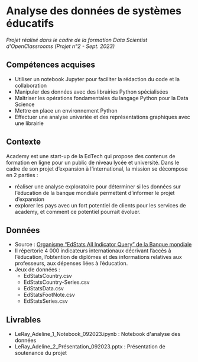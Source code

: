 # Analyse des données de systèmes éducatifs

_Projet réalisé dans le cadre de la formation Data Scientist d'OpenClassrooms (Projet n°2 - Sept. 2023)_

## Compétences acquises
* Utiliser un notebook Jupyter pour faciliter la rédaction du code et la collaboration
* Manipuler des données avec des librairies Python spécialisées
* Maîtriser les opérations fondamentales du langage Python pour la Data Science
* Mettre en place un environnement Python
* Effectuer une analyse univariée et des représentations graphiques avec une librairie

## Contexte
Academy est une start-up de la EdTech qui propose des contenus de formation en ligne pour un public de niveau lycée et université. 
Dans le cadre de son projet d’expansion à l’international, la mission se décompose en 2 parties : 
* réaliser une analyse exploratoire pour déterminer si les données sur l’éducation de la banque mondiale permettent d’informer le projet d’expansion
* explorer les pays avec un fort potentiel de clients pour les services de academy, et comment ce potentiel pourrait évoluer.

## Données
* Source :  [Organisme “EdStats All Indicator Query” de la Banque mondiale](https://datacatalog.worldbank.org/search/dataset/0038480)
* Il répertorie 4 000 indicateurs internationaux décrivant l’accès à l’éducation, l’obtention de diplômes et des informations relatives aux professeurs, aux dépenses liées à l’éducation.
* Jeux de données :
    - EdStatsCountry.csv
    - EdStatsCountry-Series.csv
    - EdStatsData.csv
    - EdStatsFootNote.csv
    - EdStatsSeries.csv

## Livrables
* LeRay_Adeline_1_Notebook_092023.ipynb : Notebook d'analyse des données
* LeRay_Adeline_2_Présentation_092023.pptx : Présentation de soutenance du projet
